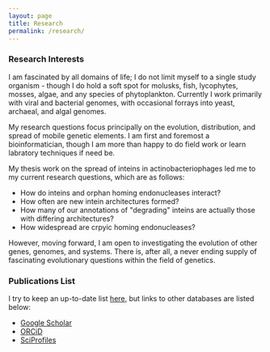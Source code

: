 ```yaml
---
layout: page
title: Research
permalink: /research/
---
```


### Research Interests

I am fascinated by all domains of life; I do not limit myself to a single study organism - though I do hold a soft spot for molusks, fish, lycophytes, mosses, algae, and any species of phytoplankton. Currently I work primarily with viral and bacterial genomes, with occasional forrays into yeast, archaeal, and algal genomes.

My research questions focus principally on the evolution, distribution, and spread of mobile genetic elements. I am first and foremost a bioinformatician, though I am more than happy to do field work or learn labratory techniques if need be. 

My thesis work on the spread of inteins in actinobacteriophages led me to my current research questions, which are as follows:
- How do inteins and orphan homing endonucleases interact? 
- How often are new intein architectures formed?
- How many of our annotations of "degrading" inteins are actually those with differing architectures?
- How widespread are crpyic homing endonucleases?

However, moving forward, I am open to investigating the evolution of other genes, genomes, and systems. There is, after all, a never ending supply of fascinating evolutionary questions within the field of genetics.

### Publications List
I try to keep an up-to-date list [here](/research_articles/), but links to other databases are listed below:
- [Google Scholar](https://scholar.google.com/citations?user=Q5N9CqgAAAAJ&hl=en)
- [ORCiD](https://orcid.org/0000-0001-8872-7850)
- [SciProfiles](https://sciprofiles.com/profile/2673745)


